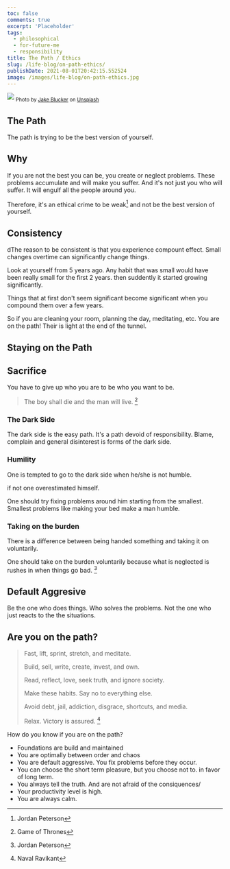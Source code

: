 ```yaml
---
toc: false
comments: true
excerpt: 'Placeholder'
tags:
  - philosophical
  - for-future-me
  - responsibility
title: The Path / Ethics
slug: /life-blog/on-path-ethics/
publishDate: 2021-08-01T20:42:15.552524
image: /images/life-blog/on-path-ethics.jpg
---
```


![](/images/life-blog/on-path-ethics.jpg)
<sub style="user-select: auto;">Photo by <a href="https://unsplash.com/@jakeblucker?utm_source=unsplash&amp;utm_medium=referral&amp;utm_content=creditCopyText" style="user-select: auto;">Jake Blucker</a> on <a href="https://unsplash.com/s/photos/road?utm_source=unsplash&amp;utm_medium=referral&amp;utm_content=creditCopyText" style="user-select: auto;">Unsplash</a></sub>

## The Path

The path is trying to be the best version of yourself.

## Why

If you are not the best you can be, you create or neglect problems. These problems accumulate and will make you suffer. And it's not just you who will suffer. It will engulf all the people around you.

Therefore, it's an ethical crime to be weak[^3] and not be the best version of yourself.

## Consistency

dThe reason to be consistent is that you experience compount effect. Small changes overtime can significantly change things.

Look at yourself from 5 years ago. Any habit that was small would have been really small for the first 2 years. then suddently it started growing significantly.

Things that at first don't seem significant become significant when you compound them over a few years.

So if you are cleaning your room, planning the day, meditating, etc. You are on the path! Their is light at the end of the tunnel.

## Staying on the Path

## Sacrifice

You have to give up who you are to be who you want to be.

> The boy shall die and the man will live. [^2]

### The Dark Side

The dark side is the easy path. It's a path devoid of responsibility. Blame, complain and general disinterest is forms of the dark side.

### Humility

One is tempted to go to the dark side when he/she is not humble.

if not one overestimated himself.

One should try fixing problems around him starting from the smallest. Smallest problems like making your bed make a man humble.

### Taking on the burden

There is a difference between being handed something and taking it on voluntarily.

One should take on the burden voluntarily because what is neglected is rushes in when things go bad. [^3]

## Default Aggresive

Be the one who does things. Who solves the problems. Not the one who just reacts to the the situations.

## Are you on the path?

> Fast, lift, sprint, stretch, and meditate.
>
> Build, sell, write, create, invest, and own.
>
> Read, reflect, love, seek truth, and ignore society.
>
> Make these habits. Say no to everything else.
>
> Avoid debt, jail, addiction, disgrace, shortcuts, and media.
>
> Relax. Victory is assured. [^1]

How do you know if you are on the path?

- Foundations are build and maintained
- You are optimally between order and chaos
- You are default aggressive. You fix problems before they occur.
- You can choose the short term pleasure, but you choose not to. in favor of long term.
- You always tell the truth. And are not afraid of the consiquences/
- Your productivity level is high.
- You are always calm.

[^1]: Naval Ravikant
[^2]: Game of Thrones
[^3]: Jordan Peterson
